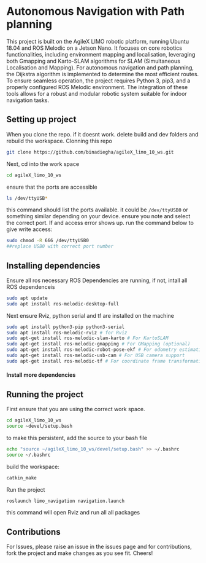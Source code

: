 # Autonomous Navigation with Path planning
This project is built on the AgileX LIMO robotic platform, running Ubuntu 18.04 and ROS Melodic on a Jetson Nano. It focuses on core robotics functionalities, including environment mapping and localisation, leveraging both Gmapping and Karto-SLAM algorithms for SLAM (Simultaneous Localisation and Mapping). For autonomous navigation and path planning, the Dijkstra algorithm is implemented to determine the most efficient routes. To ensure seamless operation, the project requires Python 3, pip3, and a properly configured ROS Melodic environment. The integration of these tools allows for a robust and modular robotic system suitable for indoor navigation tasks.

## Setting up project
When you clone the repo. if it doesnt work. delete build and dev folders and rebuild the workspace.
Clonning this repo
``` bash
git clone https://github.com/binadiegha/agileX_limo_10_ws.git
``` 
Next, cd into the work space
``` bash 
cd agileX_limo_10_ws
```
ensure that the ports are accessible
```bash
ls /dev/ttyUSB*
```
this command should list the ports available. it could be ``` /dev/ttyUSB0 ``` or something similar depending on your device. ensure you note and select the correct port. If and access error shows up. run the command below to give write access:
```bash
sudo chmod -R 666 /dev/ttyUSB0
##replace USB0 with correct port number
```

## Installing dependencies
Ensure all ros necessary ROS Dependencies are running, if not, intall all ROS dependenceis 
```bash
sudo apt update
sudo apt install ros-melodic-desktop-full
```

Next ensure Rviz, python serial and tf are installed on the machine

```bash
sudo apt install python3-pip python3-serial
sudo apt install ros-melodic-rviz # for Rviz 
sudo apt-get install ros-melodic-slam-karto # For KartoSLAM
sudo apt-get install ros-melodic-gmapping # For GMapping (optional)
sudo apt-get install ros-melodic-robot-pose-ekf # For odometry estimation
sudo apt-get install ros-melodic-usb-cam # For USB camera support
sudo apt-get install ros-melodic-tf # For coordinate frame transformation
```

#### Install more dependencies

## Running the project
First ensure that you are using the correct work space.
```bash 
cd agileX_limo_10_ws
source ~devel/setup.bash
```
to make this persistent, add the source to your bash file
```bash
echo "source ~/agileX_limo_10_ws/devel/setup.bash" >> ~/.bashrc
source ~/.bashrc
```
build the workspace:
```bash
catkin_make
```
Run the project
```bash
roslaunch limo_navigation navigation.launch
```

this command will open Rviz and run all all packages 

## Contributions
For Issues, please raise an issue in the issues page and for contributions, fork the project and make changes as you see fit. Cheers! 
